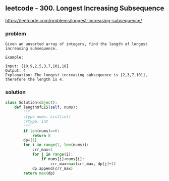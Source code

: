 ## leetcode - 300. Longest Increasing Subsequence
https://leetcode.com/problems/longest-increasing-subsequence/
### problem
```
Given an unsorted array of integers, find the length of longest increasing subsequence.

Example:

Input: [10,9,2,5,3,7,101,18]
Output: 4 
Explanation: The longest increasing subsequence is [2,3,7,101], therefore the length is 4. 
```
### solution
```python
class Solution(object):
    def lengthOfLIS(self, nums):
        """
        :type nums: List[int]
        :rtype: int
        """
        if len(nums)==0:
            return 0
        dp=[1]
        for i in range(1, len(nums)):
            crr_max=1
            for j in range(i):
                if nums[j]<nums[i]:
                    crr_max=max(crr_max, dp[j]+1)
            dp.append(crr_max)
        return max(dp)
```